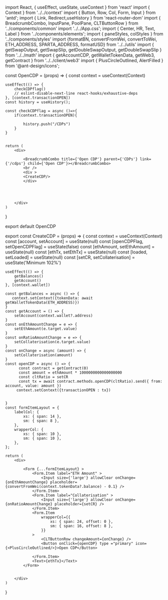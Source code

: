 import React, { useEffect, useState, useContext } from 'react'
import { Context } from '../../context'
import { Button, Row, Col, Form, Input } from 'antd';
import { Link, Redirect,useHistory } from 'react-router-dom'
import { BreadcrumbCombo, InputPane, PoolPane, CLTButtonRow } from '../components/common'
import '../../App.css';
import { Center, HR, Text, Label } from '../components/elements';
import { paneStyles, colStyles } from '../components/styles'
import {formatBN, convertFromWei, convertToWei, ETH_ADDRESS, SPARTA_ADDRESS, formatUSD} from '../../utils'
import { getSwapOutput, getSwapSlip, getDoubleSwapOutput, getDoubleSwapSlip } from '../../math'
import { getAccountCDP, getWalletTokenData, getWeb3, getContract  } from '../../client/web3'
import { PlusCircleOutlined, AlertFilled } from '@ant-design/icons';

const OpenCDP = (props) => {
const context = useContext(Context)

    useEffect(() => {
        checkCDPflag()
        // eslint-disable-next-line react-hooks/exhaustive-deps
    }, [context.transactionOPEN])
    const history = useHistory();

    const checkCDPflag = async ()=>{
        if(context.transactionOPEN){
            
            history.push("/CDPs")
        }
    }
 
   
    return ( 
        <div>
            
            <BreadcrumbCombo title={'Open CDP'} parent={'CDPs'} link={'/cdps'} child={'Open CDP'}></BreadcrumbCombo>
            <br />
            <div >
            <CreateCDP/> 
            </div>


            
            
        </div>
    )
}

export default OpenCDP

export const CreateCDP = (props) => {
    const context = useContext(Context)
    const [account, setAccount] = useState(null)
    const [openCDPFlag, setOpenCDPFlag] = useState(false)
    const [ethAmount, setEthAmount] = useState(null)
    const [ethTx, setEthTx] = useState(null)
    const [loaded, setLoaded] = useState(null)
    const [setCR, setCollaterisation] = useState('Minimum 102%')
    
    useEffect(() => {
        getBalances()
        getAccount()
    }, [context.wallet])

    const getBalances = async () => {
       context.setContext({tokenData: await getWalletTokenData(ETH_ADDRESS)}) 
    }
    const getAccount = () => {
        setAccount(context.wallet?.address)
    }
    const onEthAmountChange = e => {
        setEthAmount(e.target.value)
    }
    const onRatioAmountChange = e => {
        setCollaterisation(e.target.value)
    }
    const onChange = async (amount) => {
        setCollaterisation(amount)
    }
    const openCDP = async () => {
		  const contract = getContract(0)
		  const amount = ethAmount * 1000000000000000000
		  const cltRatio = setCR
		  const tx = await contract.methods.openCDP(cltRatio).send({ from: account, value: amount })
         context.setContext({transactionOPEN : tx})
         
         
	}
    const formItemLayout = {
        labelCol: {
            xs: { span: 14 },
            sm: { span: 8 },
        },
        wrapperCol: {
            xs: { span: 10 },
            sm: { span: 10 },
        },
    };

    return (
        <div>

            <Form {...formItemLayout} >
                <Form.Item label="ETH Amount" >
                    <Input size={'large'} allowClear onChange={onEthAmountChange} placeholder={convertFromWei(context.tokenData?.balance) - 0.1} />
                </Form.Item>
                <Form.Item label="Collaterisation" >
                    <Input size={'large'} allowClear onChange={onRatioAmountChange} placeholder={setCR} />
                </Form.Item>
                <Form.Item
                    wrapperCol={{
                        xs: { span: 24, offset: 0 },
                        sm: { span: 16, offset: 8 },
                    }}
                >
                    <CLTButtonRow changeAmount={onChange} />
                    <Button onClick={openCDP} type ="primary" icon={<PlusCircleOutlined/>}>Open CDP</Button>

                </Form.Item>
                <Text>{ethTx}</Text>
            </Form>


        </div>
    )
}

